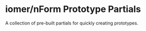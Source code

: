 # iomer/nForm Prototype Partials

A collection of pre-built partials for quickly creating prototypes.

